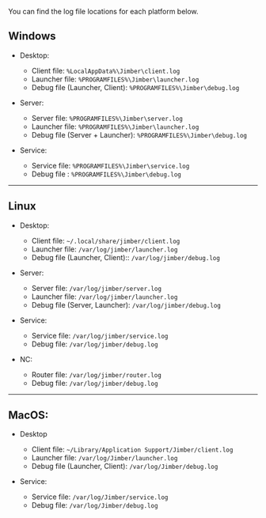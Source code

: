 You can find the log file locations for each platform below. 

##  Windows
  - Desktop:
    - Client file: `%LocalAppData%\Jimber\client.log`
    - Launcher file: `%PROGRAMFILES%\Jimber\launcher.log`
    - Debug file (Launcher, Client): `%PROGRAMFILES%\Jimber\debug.log`

  - Server:
    - Server file:  `%PROGRAMFILES%\Jimber\server.log`
    - Launcher file: `%PROGRAMFILES%\Jimber\launcher.log`
    - Debug file (Server + Launcher): `%PROGRAMFILES%\Jimber\debug.log`
    
  - Service:
    - Service file: `%PROGRAMFILES%\Jimber\service.log`
    - Debug file : `%PROGRAMFILES%\Jimber\debug.log`
---
## Linux
   - Desktop:
     - Client file: `~/.local/share/jimber/client.log`
     - Launcher file: `/var/log/jimber/launcher.log`
     - Debug file (Launcher, Client):: `/var/log/jimber/debug.log`

  - Server:
    - Server file:  `/var/log/jimber/server.log`
    - Launcher file: `/var/log/jimber/launcher.log`
    - Debug file (Server, Launcher): `/var/log/jimber/debug.log`

  - Service:
    - Service file: `/var/log/jimber/service.log`
    - Debug file: `/var/log/jimber/debug.log`
    
  - NC:
    -  Router file: `/var/log/jimber/router.log`
    -  Debug file: `/var/log/jimber/debug.log`
---
##  MacOS:
  -  Desktop
     - Client file: `~/Library/Application Support/Jimber/client.log`
     - Launcher file: `/var/log/Jimber/launcher.log`
     - Debug file (Launcher, Client): `/var/log/Jimber/debug.log`
     
  - Service:
    - Service file: `/var/log/Jimber/service.log`
    - Debug file: `/var/log/Jimber/debug.log`

